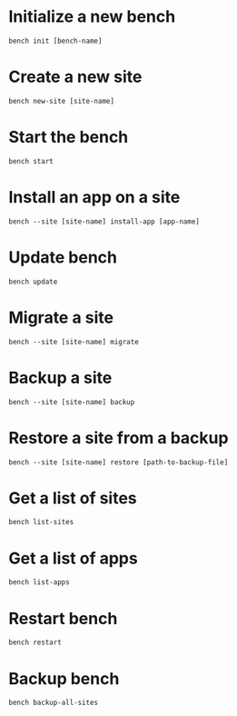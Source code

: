 # Initialize a new bench
    bench init [bench-name]

# Create a new site
    bench new-site [site-name]

# Start the bench
    bench start

# Install an app on a site
    bench --site [site-name] install-app [app-name]

# Update bench
    bench update

# Migrate a site
    bench --site [site-name] migrate

# Backup a site
    bench --site [site-name] backup

# Restore a site from a backup
    bench --site [site-name] restore [path-to-backup-file]

# Get a list of sites
    bench list-sites

# Get a list of apps
    bench list-apps

# Restart bench
    bench restart

# Backup bench
    bench backup-all-sites
    